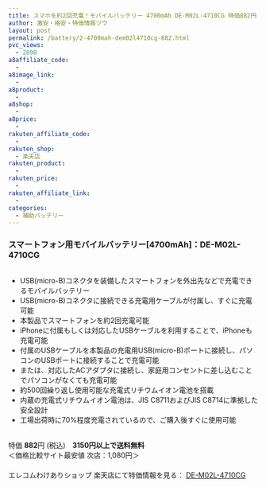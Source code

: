 ```yaml
---
title: スマホを約2回充電！モバイルバッテリー 4700mAh DE-M02L-4710CG 特価882円！
author: 激安・格安・特価情報ツウ
layout: post
permalink: /battery/2-4700mah-dem02l4710cg-882.html
pvc_views:
  - 2898
a8affiliate_code:
  - 
a8image_link:
  - 
a8product:
  - 
a8shop:
  - 
a8price:
  - 
rakuten_affiliate_code:
  - 
rakuten_shop:
  - 楽天店
rakuten_product:
  - 
rakuten_price:
  - 
rakuten_affiliate_link:
  - 
categories:
  - 補助バッテリー
---
```

### スマートフォン用モバイルバッテリー[4700mAh]：DE-M02L-4710CG

<div class="img-bg2 img_L">
  <a href="http://hb.afl.rakuten.co.jp/hgc/04914ba7.10ed122b.04914ba8.092f1a7b/?pc=http%3a%2f%2fitem.rakuten.co.jp%2fwakeari%2f4953103632882%2f%3fscid%3daf_link_img&m=http%3a%2f%2fm.rakuten.co.jp%2fwakeari%2fi%2f10014844%2f" target="_blank"><img src="http://hbb.afl.rakuten.co.jp/hgb/?pc=http%3a%2f%2fthumbnail.image.rakuten.co.jp%2f%400_mall%2fwakeari%2fcabinet%2f200_4%2fde-m02l-4710cg_02.jpg%3f_ex%3d128x128&m=http%3a%2f%2fthumbnail.image.rakuten.co.jp%2f%400_mall%2fwakeari%2fcabinet%2f200_4%2fde-m02l-4710cg_02.jpg" border="0" title="" alt="" /></a>
</div>

<!--more-->

  * USB(micro-B)コネクタを装備したスマートフォンを外出先などで充電できるモバイルバッテリー
  * USB(micro-B)コネクタに接続できる充電用ケーブルが付属し、すぐに充電可能
  * 本製品でスマートフォンを約2回充電可能
  * iPhoneに付属もしくは対応したUSBケーブルを利用することで、iPhoneも充電可能
  * 付属のUSBケーブルを本製品の充電用USB(micro-B)ポートに接続し、パソコンのUSBポートに接続することで充電可能
  * または、対応したACアダプタに接続し、家庭用コンセントに差し込むことでパソコンがなくても充電可能
  * 約500回繰り返し使用可能な充電式リチウムイオン電池を搭載
  * 内蔵の充電式リチウムイオン電池は、JIS C8711およびJIS C8714に準拠した安全設計
  * 工場出荷時に70%程度充電されているので、ご購入後すぐに使用可能

<br clear="all" />特価 <span class="tokka-price"><strong>882</strong></span>円 (税込)　**3150円以上で送料無料**  
＜価格比較サイト最安値 次店：1,080円＞  
　　  
エレコムわけありショップ 楽天店にて特価情報を見る： <a href="http://hb.afl.rakuten.co.jp/hgc/04914ba7.10ed122b.04914ba8.092f1a7b/?pc=http%3a%2f%2fitem.rakuten.co.jp%2fwakeari%2f4953103632882%2f%3fscid%3daf_link_img&m=http%3a%2f%2fm.rakuten.co.jp%2fwakeari%2fi%2f10014844%2f" target="_blank"><span class="fs150p">DE-M02L-4710CG</span></a>